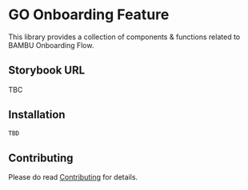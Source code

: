 # GO Onboarding Feature

This library provides a collection of components & functions related to BAMBU Onboarding Flow.

## Storybook URL

TBC

## Installation

```bash
TBD
```

## Contributing

Please do read [Contributing](./CONTRIBUTING.md) for details.
